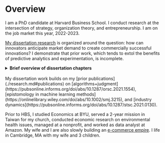 # Overview

I am a PhD candidate at Harvard Business School. I conduct research at the intersection of strategy, organization theory, and entrepreneurship. I am on the job market this year, 2022-2023.

[My dissertation research](./research.md#working-papers) is organized around the question: how can innovators anticipate market demand to create commercially successful innovations? I demonstrate that prior work, which tends to extol the benefits of predictive analytics and experimentation, is incomplete.

<details><summary><strong>Brief overview of dissertation chapters</strong></summary>
<ul>
<li>In <strong>chapter 1</strong> of my dissertation, I show that when incumbent products enjoy high market power, new products that initially appeal to niche market segments are more likely to achieve widespread commercial success than products that initially enjoy broad appeal. Therefore, prior to launch, innovations with the most potential for commercial success may systematically appear to have small potential market sizes according to traditional quantitative market-sizing techniques.</li>
  
<li>In <strong>chapter 2 (my job market paper)</strong>, I ask whether organizations with data-driven cultures are more innovative. This question has evoked polarized viewpoints: some argue that reliance on quantitative data increases innovative foresight by reducing the biases inherent in softer methods, whereas others argue that such reliance leads to merely incremental innovation. Instead of focusing on the magnitude of reliance on quantitative analysis, I focus on what I call the *epistemic plasticity* of organizational culture—the extent to which the culture values different kinds of analyses. Surprisingly, I show that data-driven organizations produce the most breakthrough commercial successes—but only if they also liberally use qualitative analysis.</li>
  
<li>In <strong>chapter 3</strong>, I study experimentation-driven product innovation in user communities. I show that innovation trajectories can get derailed when innovators are highly responsive to experimentation in highly concentrated user communities that are not representative of the broader market.</li>
</ul>
</details><br>
My dissertation work builds on my [prior publications](./research.md#publications) on [algorithms+judgment](https://pubsonline.informs.org/doi/abs/10.1287/orsc.2021.1554), [epistomology in machine learning methods](https://onlinelibrary.wiley.com/doi/abs/10.1002/smj.3215), and [industry dynamics](https://pubsonline.informs.org/doi/abs/10.1287/stsc.2021.0130).

Prior to HBS, I studied Economics at BYU, served a 2-year mission in Taiwan for my church, conducted economic research on environmental health issues, managed at a nonprofit, and worked as data analyst at Amazon. My wife and I are also slowly building an [e-commerce empire](https://www.myrosalyn.com/). I life in Cambridge, MA with my wife and 3 children.
